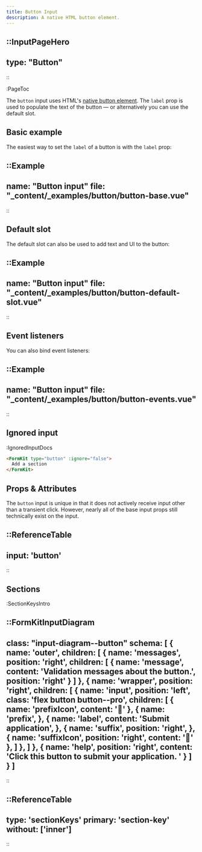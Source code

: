```yaml
---
title: Button Input
description: A native HTML button element.
---
```


::InputPageHero
---
type: "Button"
---
::

:PageToc

The `button` input uses HTML's [native button element](https://developer.mozilla.org/en-US/docs/Web/HTML/Element/button). The `label` prop is used to populate the text of the button — or alternatively you can use the default slot.

## Basic example

The easiest way to set the `label` of a button is with the `label` prop:

::Example
---
name: "Button input"
file: "_content/_examples/button/button-base.vue"
---
::

## Default slot

The default slot can also be used to add text and UI to the button:

::Example
---
name: "Button input"
file: "_content/_examples/button/button-default-slot.vue"
---
::

## Event listeners

You can also bind event listeners:

::Example
---
name: "Button input"
file: "_content/_examples/button/button-events.vue"
---
::

## Ignored input

:IgnoredInputDocs


```html
<FormKit type="button" :ignore="false">
  Add a section
</FormKit>
```

## Props & Attributes

The `button` input is unique in that it does not actively receive input other than a transient click. However, nearly all of the base input props still technically exist on the input.

::ReferenceTable
---
input: 'button'
---
::

## Sections

:SectionKeysIntro

::FormKitInputDiagram
---
class: "input-diagram--button"
schema: [
  {
    name: 'outer',
    children: [
      {
        name: 'messages',
        position: 'right',
        children: [
          {
            name: 'message',
            content: 'Validation messages about the button.',
            position: 'right'
          }
        ]
      },
      {
        name: 'wrapper',
        position: 'right',
        children: [
          {
            name: 'input',
            position: 'left',
            class: 'flex button button--pro',
            children: [
              {
                name: 'prefixIcon',
                content: '🤟'
              },
              {
                name: 'prefix',
              },
              {
                name: 'label',
                content: 'Submit application',
              },
              {
                name: 'suffix',
                position: 'right',
              },
              {
                name: 'suffixIcon',
                position: 'right',
                content: '🚀'
              },
            ]
          },
        ]
      },
      {
        name: 'help',
        position: 'right',
        content: 'Click this button to submit your application. '
      }
    ]
  }
]
---
::

::ReferenceTable
---
type: 'sectionKeys'
primary: 'section-key'
without: ['inner']
---
::
